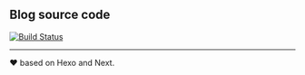 

## Blog source code

[![Build Status](https://travis-ci.org/cherrymeteor/cherrymeteor.github.io.svg?branch=source)](https://travis-ci.org/cherrymeteor/cherrymeteor.github.io)

--------

❤ based on Hexo and Next.
